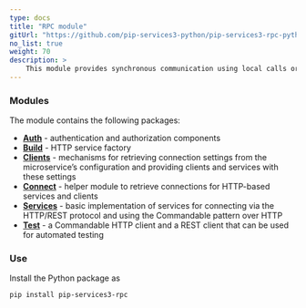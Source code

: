 ```yaml
---
type: docs
title: "RPC module"
gitUrl: "https://github.com/pip-services3-python/pip-services3-rpc-python"
no_list: true
weight: 70
description: > 
    This module provides synchronous communication using local calls or the HTTP(S) protocol. It contains both server and client side implementations.
---
```



### Modules

The module contains the following packages:

- [**Auth**](auth) - authentication and authorization components
- [**Build**](build) - HTTP service factory
- [**Clients**](clients) - mechanisms for retrieving connection settings from the microservice’s configuration and providing clients and services with these settings
- [**Connect**](connect) - helper module to retrieve connections for HTTP-based services and clients
- [**Services**](services) - basic implementation of services for connecting via the HTTP/REST protocol and using the Commandable pattern over HTTP
- [**Test**](test) -  a Commandable HTTP client and a REST client that can be used for automated testing


### Use

Install the Python package as
```bash
pip install pip-services3-rpc
```

